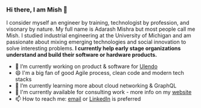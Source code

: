 ### Hi there, I am Mish 👋

I consider myself an engineer by training, technologist by profession, and visonary by nature. My full name is Adarash Mishra but most people call me Mish. I studied industrial engineering at the University of Michigan and am passionate about mixing emerging technologies and social innovation to solve interesting problems. **I currently help early stage organizations understand and build their software or hardware products.**

- 🔭 I’m currently working on product & software for [Ulendo](https://ulendo.io)
- 😄 I'm a big fan of good Agile process, clean code and modern tech stacks
- 🌱 I’m currently learning more about cloud networking & GraphQL
- 💬 I'm currently available for consulting work - more info on my [website](https://mish.one)
- 📫 How to reach me: [email](mailto:mishra.adarash@gmail.com) or [LinkedIn](https://linkedin.com/in/mish) is preferred
